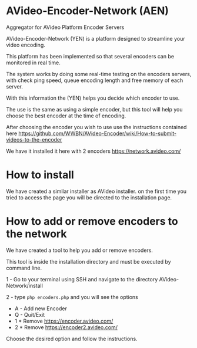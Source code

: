 # AVideo-Encoder-Network (AEN)
Aggregator for AVideo Platform Encoder Servers

AVideo-Encoder-Network (YEN) is a platform designed to streamline your video encoding.

This platform has been implemented so that several encoders can be monitored in real time.

The system works by doing some real-time testing on the encoders servers, with check ping speed, queue encoding length and free memory of each server.

With this information the (YEN) helps you decide which encoder to use.

The use is the same as using a simple encoder, but this tool will help you choose the best encoder at the time of encoding.

After choosing the encoder you wish to use use the instructions contained here https://github.com/WWBN/AVideo-Encoder/wiki/How-to-submit-videos-to-the-encoder

We have it installed it here with 2 encoders https://network.avideo.com/

# How to install

We have created a similar installer as AVideo installer.
on the first time you tried to access the page you will be directed to the installation page.

# How to add or remove encoders to the network

We have created a tool to help you add or remove encoders.

This tool is inside the installation directory and must be executed by command line.

1 - Go to your terminal using SSH and navigate to the directory AVideo-Network/install

2 - type `php encoders.php` and you will see the options

* A - Add new Encoder
* Q - Quit/Exit
* 1 * Remove https://encoder.avideo.com/
* 2 * Remove https://encoder2.avideo.com/

Choose the desired option and follow the instructions.
